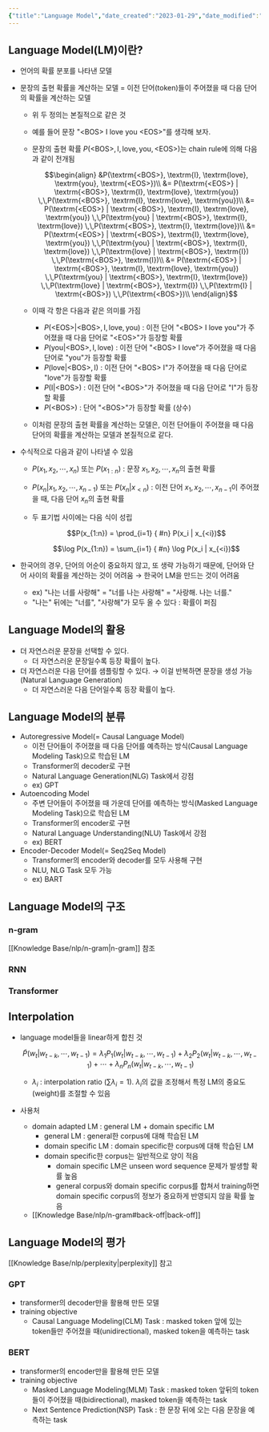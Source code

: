 ```yaml
---
{"title":"Language Model","date_created":"2023-01-29","date_modified":"2023-02-17","dg-publish":true,"alias":"Language Model","dg-path":"nlp/language-model.md","permalink":"/nlp/language-model/","dgPassFrontmatter":true,"created":"2023-01-29","updated":"2023-02-17"}
---
```


## Language Model(LM)이란?

- 언어의 확률 분포를 나타낸 모델
- 문장의 출현 확률을 계산하는 모델 = 이전 단어(token)들이 주어졌을 때 다음 단어의 확률을 계산하는 모델
    - 위 두 정의는 본질적으로 같은 것
    - 예를 들어 문장 "$\textrm{<BOS> I love you <EOS>}$"를 생각해 보자.
    - 문장의 출현 확률 $P(\textrm{<BOS>}, \textrm{I}, \textrm{love}, \textrm{you}, \textrm{<EOS>})$는 chain rule에 의해 다음과 같이 전개됨

        $$\begin{align}
        &P(\textrm{<BOS>}, \textrm{I}, \textrm{love}, \textrm{you}, \textrm{<EOS>})\\
        &= P(\textrm{<EOS>} | \textrm{<BOS>}, \textrm{I}, \textrm{love}, \textrm{you}) \,\,P(\textrm{<BOS>}, \textrm{I}, \textrm{love}, \textrm{you})\\
        &= P(\textrm{<EOS>} | \textrm{<BOS>}, \textrm{I}, \textrm{love}, \textrm{you}) \,\,P(\textrm{you} | \textrm{<BOS>}, \textrm{I}, \textrm{love}) \,\,P(\textrm{<BOS>}, \textrm{I}, \textrm{love})\\
        &= P(\textrm{<EOS>} | \textrm{<BOS>}, \textrm{I}, \textrm{love}, \textrm{you}) \,\,P(\textrm{you} | \textrm{<BOS>}, \textrm{I}, \textrm{love}) \,\,P(\textrm{love} | \textrm{<BOS>}, \textrm{I}) \,\,P(\textrm{<BOS>}, \textrm{I})\\
        &= P(\textrm{<EOS>} | \textrm{<BOS>}, \textrm{I}, \textrm{love}, \textrm{you}) \,\,P(\textrm{you} | \textrm{<BOS>}, \textrm{I}, \textrm{love}) \,\,P(\textrm{love} | \textrm{<BOS>}, \textrm{I}) \,\,P(\textrm{I} | \textrm{<BOS>}) \,\,P(\textrm{<BOS>})\\
        \end{align}$$

     - 이때 각 항은 다음과 같은 의미를 가짐

        - $P(\textrm{<EOS>} | \textrm{<BOS>}, \textrm{I}, \textrm{love}, \textrm{you})$ : 이전 단어 "$\textrm{<BOS> I love you}$"가 주어졌을 때 다음 단어로 "$\textrm{<EOS>}$"가 등장할 확률
        - $P(\textrm{you} | \textrm{<BOS>}, \textrm{I}, \textrm{love})$ : 이전 단어 "$\textrm{<BOS> I love}$"가 주어졌을 때 다음 단어로 "$\textrm{you}$"가 등장할 확률
        - $P(\textrm{love} | \textrm{<BOS>}, \textrm{I})$ : 이전 단어 "$\textrm{<BOS> I}$"가 주어졌을 때 다음 단어로 "$\textrm{love}$"가 등장할 확률
        - $P(\textrm{I} | \textrm{<BOS>})$ : 이전 단어 "$\textrm{<BOS>}$"가 주어졌을 때 다음 단어로 "$\textrm{I}$"가 등장할 확률
        - $P(\textrm{<BOS>})$ : 단어 "$\textrm{<BOS>}$"가 등장할 확률 (상수)
        
    - 이처럼 문장의 출현 확률을 계산하는 모델은, 이전 단어들이 주어졌을 때 다음 단어의 확률을 계산하는 모델과 본질적으로 같다.

- 수식적으로 다음과 같이 나타낼 수 있음
    - $P(x_1, x_2, \cdots, x_n)$ 또는 $P(x_{1:n})$ : 문장 $x_1, x_2, \cdots, x_n$의 출현 확률

    - $P(x_n | x_1, x_2, \cdots, x_{n-1})$ 또는 $P(x_n | x_{<n})$ : 이전 단어 $x_1, x_2, \cdots, x_{n-1}$이 주어졌을 때, 다음 단어 $x_n$의 출현 확률

    - 두 표기법 사이에는 다음 식이 성립

        $$P(x_{1:n}) = \prod_{i=1}
{ #n}
 P(x_i | x_{<i})$$

        $$\log P(x_{1:n}) = \sum_{i=1}
{ #n}
 \log P(x_i | x_{<i})$$

- 한국어의 경우, 단어의 어순이 중요하지 않고, 또 생략 가능하기 때문에, 단어와 단어 사이의 확률을 계산하는 것이 어려움 → 한국어 LM을 만드는 것이 어려움
    - ex) "나는 너를 사랑해" = "너를 나는 사랑해" = "사랑해. 나는 너를."
    - "나는" 뒤에는 "너를", "사랑해"가 모두 올 수 있다 : 확률이 퍼짐

## Language Model의 활용

- 더 자연스러운 문장을 선택할 수 있다.
    - 더 자연스러운 문장일수록 등장 확률이 높다.
- 더 자연스러운 다음 단어를 샘플링할 수 있다. → 이걸 반복하면 문장을 생성 가능(Natural Language Generation)
    - 더 자연스러운 다음 단어일수록 등장 확률이 높다.

## Language Model의 분류

- Autoregressive Model(= Causal Language Model)
    - 이전 단어들이 주어졌을 때 다음 단어를 예측하는 방식(Causal Language Modeling Task)으로 학습된 LM
    - Transformer의 decoder로 구현
    - Natural Language Generation(NLG) Task에서 강점
    - ex) GPT
- Autoencoding Model
    - 주변 단어들이 주어졌을 때 가운데 단어를 예측하는 방식(Masked Language Modeling Task)으로 학습된 LM
    - Transformer의 encoder로 구현
    - Natural Language Understanding(NLU) Task에서 강점
    - ex) BERT
- Encoder-Decoder Model(= Seq2Seq Model)
    - Transformer의 encoder와 decoder를 모두 사용해 구현
    - NLU, NLG Task 모두 가능
    - ex) BART

## Language Model의 구조

### n-gram



[[Knowledge Base/nlp/n-gram\|n-gram]] 참조

### RNN



### Transformer



## Interpolation

- language model들을 linear하게 합친 것

    $$\tilde{P}(w_t | w_{t-k}, \cdots, w_{t-1}) = \lambda_1 P_1 (w_t | w_{t-k}, \cdots, w_{t-1}) + \lambda_2 P_2 (w_t | w_{t-k}, \cdots, w_{t-1}) + \cdots + \lambda_n P_n (w_t | w_{t-k}, \cdots, w_{t-1})$$

    - $\lambda_i$ : interpolation ratio ($\sum \lambda_i = 1$). $\lambda_i$의 값을 조정해서 특정 LM의 중요도(weight)를 조절할 수 있음

- 사용처
    - domain adapted LM : general LM + domain specific LM
        - general LM : general한 corpus에 대해 학습된 LM
        - domain specific LM : domain specific한 corpus에 대해 학습된 LM
        - domain specific한 corpus는 일반적으로 양이 적음 
            - domain specific LM은 unseen word sequence 문제가 발생할 확률 높음
            - general corpus와 domain specific corpus를 합쳐서 training하면 domain specific corpus의 정보가 중요하게 반영되지 않을 확률 높음
    - [[Knowledge Base/nlp/n-gram#back-off\|back-off]]

## Language Model의 평가

[[Knowledge Base/nlp/perplexity\|perplexity]] 참고

### GPT

- transformer의 decoder만을 활용해 만든 모델
- training objective
    - Causal Language Modeling(CLM) Task : masked token 앞에 있는 token들만 주어졌을 때(unidirectional), masked token을 예측하는 task

### BERT

- transformer의 encoder만을 활용해 만든 모델
- training objective
    - Masked Language Modeling(MLM) Task : masked token 앞뒤의 token들이 주어졌을 때(bidirectional), masked token을 예측하는 task
    - Next Sentence Prediction(NSP) Task : 한 문장 뒤에 오는 다음 문장을 예측하는 task
